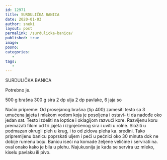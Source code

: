 ```yaml
---
id: 12971
title: SURDULIČKA BANICA
date: 2020-01-03
author: sneki
layout: post
permalink: /surdulicka-banica/
published: true
image: 
posno: 
categories:
   -
tags:
   -
---
```

SURDULIČKA BANICA

Potrebno je.

500 g brašna
300 g sira
2 dp ulja
2 dp pavlake,
6 jaja
so

Način pripreme:
Od prosejanog brašna (tip 400) zamesiti testo sa 3
umućena jajeta i mlakom vodom koja je posoljena i ostavi-
ti da nadođe oko jedan sat. Testo izdeliti na loptice i
oklagijom razvući kore. Razvijenu koru premazati filom
od tri jajeta i izgnječenog sira i uviti u rolne. Složiti
u podmazan okrugli pleh u krug, i to od zidova pleha ka.
sredini. Tako pripremljenu banicu poprskati uljem i
peći u pećnici oko 30 minuta dok ne dobije rumenu boju.
Banicu iseći na komade željene veličine i servirati na.
oval onako kako je bila u plehu. Najukusnija je kada se
servira uz mleko, kiselu pavlaku ili pivo.

  

